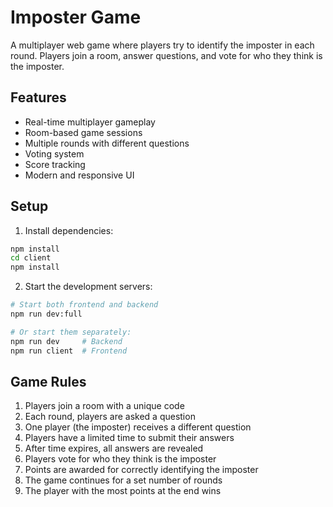 # Imposter Game

A multiplayer web game where players try to identify the imposter in each round. Players join a room, answer questions, and vote for who they think is the imposter.

## Features

- Real-time multiplayer gameplay
- Room-based game sessions
- Multiple rounds with different questions
- Voting system
- Score tracking
- Modern and responsive UI

## Setup

1. Install dependencies:
```bash
npm install
cd client
npm install
```

2. Start the development servers:
```bash
# Start both frontend and backend
npm run dev:full

# Or start them separately:
npm run dev     # Backend
npm run client  # Frontend
```

## Game Rules

1. Players join a room with a unique code
2. Each round, players are asked a question
3. One player (the imposter) receives a different question
4. Players have a limited time to submit their answers
5. After time expires, all answers are revealed
6. Players vote for who they think is the imposter
7. Points are awarded for correctly identifying the imposter
8. The game continues for a set number of rounds
9. The player with the most points at the end wins 